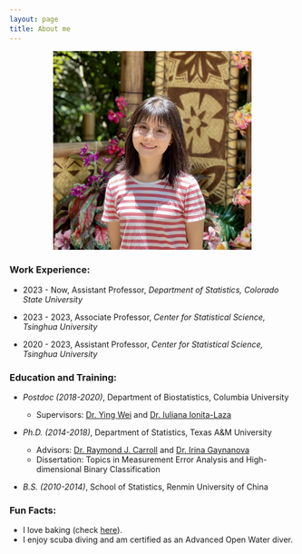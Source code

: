 ```yaml
---
layout: page
title: About me
---
```


<div align="center">
  <img src="/img/TianyingWang.jpg" alt="" width="350">
</div>


### Work Experience:

   - 2023 - Now, Assistant Professor, _Department of Statistics, Colorado State University_
          
   - 2023 - 2023, Associate Professor, _Center for Statistical Science, Tsinghua University_
        
   - 2020 - 2023, Assistant Professor, _Center for Statistical Science, Tsinghua University_         
       

### Education and Training:

   - _Postdoc (2018-2020)_, Department of Biostatistics, Columbia University
     - Supervisors: [Dr. Ying Wei](https://yingweistat.com/) and [Dr. Iuliana Ionita-Laza](http://www.columbia.edu/~ii2135/)
       
   - _Ph.D. (2014-2018)_, Department of Statistics, Texas A&M University   
       - Advisors: [Dr. Raymond J. Carroll](https://www.stat.tamu.edu/~carroll/) and [Dr. Irina Gaynanova](https://irinagain.github.io/)       
       - Dissertation: Topics in Measurement Error Analysis and High-dimensional Binary Classification
         
   - _B.S. (2010-2014)_, School of Statistics, Renmin University of China  
 
### Fun Facts:

  - I love baking (check [here](https://tianyingw.github.io/Instagram/)).  
  - I enjoy scuba diving and am certified as an Advanced Open Water diver.


